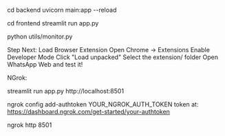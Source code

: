 cd backend
uvicorn main:app --reload

cd frontend
streamlit run app.py

python utils/monitor.py

Step Next: Load Browser Extension
Open Chrome → Extensions
Enable Developer Mode
Click "Load unpacked"
Select the extension/ folder
Open WhatsApp Web and test it! 

NGrok:

streamlit run app.py
http://localhost:8501

ngrok config add-authtoken YOUR_NGROK_AUTH_TOKEN
token at:  https://dashboard.ngrok.com/get-started/your-authtoken

ngrok http 8501
